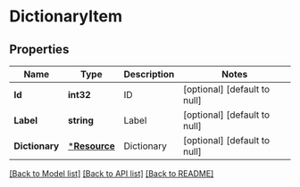 # DictionaryItem

## Properties
Name | Type | Description | Notes
------------ | ------------- | ------------- | -------------
**Id** | **int32** | ID | [optional] [default to null]
**Label** | **string** | Label | [optional] [default to null]
**Dictionary** | [***Resource**](Resource.md) | Dictionary | [optional] [default to null]

[[Back to Model list]](../README.md#documentation-for-models) [[Back to API list]](../README.md#documentation-for-api-endpoints) [[Back to README]](../README.md)


